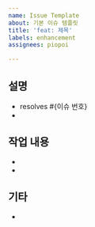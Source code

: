 ```yaml
---
name: Issue Template
about: 기본 이슈 템플릿
title: 'feat: 제목'
labels: enhancement
assignees: piopoi

---
```


## 설명

- resolves #{이슈 번호}
- 

## 작업 내용

- 
- 

## 기타

- 
